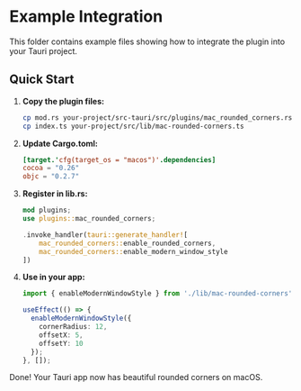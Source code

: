 # Example Integration

This folder contains example files showing how to integrate the plugin into your Tauri project.

## Quick Start

1. **Copy the plugin files:**
   ```bash
   cp mod.rs your-project/src-tauri/src/plugins/mac_rounded_corners.rs
   cp index.ts your-project/src/lib/mac-rounded-corners.ts
   ```

2. **Update Cargo.toml:**
   ```toml
   [target.'cfg(target_os = "macos")'.dependencies]
   cocoa = "0.26"
   objc = "0.2.7"
   ```

3. **Register in lib.rs:**
   ```rust
   mod plugins;
   use plugins::mac_rounded_corners;
   
   .invoke_handler(tauri::generate_handler![
       mac_rounded_corners::enable_rounded_corners,
       mac_rounded_corners::enable_modern_window_style
   ])
   ```

4. **Use in your app:**
   ```typescript
   import { enableModernWindowStyle } from './lib/mac-rounded-corners';
   
   useEffect(() => {
     enableModernWindowStyle({
       cornerRadius: 12,
       offsetX: 5,
       offsetY: 10
     });
   }, []);
   ```

Done! Your Tauri app now has beautiful rounded corners on macOS.
